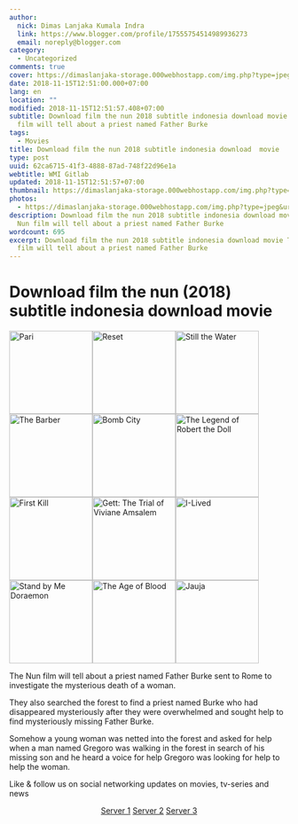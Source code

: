 ```yaml
---
author:
  nick: Dimas Lanjaka Kumala Indra
  link: https://www.blogger.com/profile/17555754514989936273
  email: noreply@blogger.com
category:
  - Uncategorized
comments: true
cover: https://dimaslanjaka-storage.000webhostapp.com/img.php?type=jpeg&url=https://image.tmdb.org/t/p/w185/togwv0TGqXkIA2YuYIY9VDLEkdF.jpg
date: 2018-11-15T12:51:00.000+07:00
lang: en
location: ""
modified: 2018-11-15T12:51:57.408+07:00
subtitle: Download film the nun 2018 subtitle indonesia download movie The Nun
  film will tell about a priest named Father Burke
tags:
  - Movies
title: Download film the nun 2018 subtitle indonesia download  movie
type: post
uuid: 62ca6715-41f3-4888-87ad-748f22d96e1a
webtitle: WMI Gitlab
updated: 2018-11-15T12:51:57+07:00
thumbnail: https://dimaslanjaka-storage.000webhostapp.com/img.php?type=jpeg&url=https://image.tmdb.org/t/p/w185/togwv0TGqXkIA2YuYIY9VDLEkdF.jpg
photos:
  - https://dimaslanjaka-storage.000webhostapp.com/img.php?type=jpeg&url=https://image.tmdb.org/t/p/w185/togwv0TGqXkIA2YuYIY9VDLEkdF.jpg
description: Download film the nun 2018 subtitle indonesia download movie The
  Nun film will tell about a priest named Father Burke
wordcount: 695
excerpt: Download film the nun 2018 subtitle indonesia download movie The Nun
  film will tell about a priest named Father Burke
---
```


<div>  <h1 for="title" class="notranslate">Download film the nun (2018) subtitle indonesia download  movie   </h1>  <div id="img-wrap" class="container w3-container">  <img class="img-thumbnail" alt="Pari" src="https://dimaslanjaka-storage.000webhostapp.com/img.php?type=jpeg&amp;url=https://image.tmdb.org/t/p/w185/togwv0TGqXkIA2YuYIY9VDLEkdF.jpg" width="150px" height="150px" style="display:inline-block"><img class="img-thumbnail" alt="Reset" src="https://dimaslanjaka-storage.000webhostapp.com/img.php?type=jpeg&amp;url=https://image.tmdb.org/t/p/w185/lWU4tp0iGhttwu2nX5h20m85bKk.jpg" width="150px" height="150px" style="display:inline-block"><img class="img-thumbnail" alt="Still the Water" src="https://dimaslanjaka-storage.000webhostapp.com/img.php?type=jpeg&amp;url=https://image.tmdb.org/t/p/w185/1YTJnZt7QM7MBxIHBlHeF0Eso6W.jpg" width="150px" height="150px" style="display:inline-block"><img class="img-thumbnail" alt="The Barber" src="https://dimaslanjaka-storage.000webhostapp.com/img.php?type=jpeg&amp;url=https://image.tmdb.org/t/p/w185/n8nIMc70Kpt0tPPla2rMQqnk3p9.jpg" width="150px" height="150px" style="display:inline-block"><img class="img-thumbnail" alt="Bomb City" src="https://dimaslanjaka-storage.000webhostapp.com/img.php?type=jpeg&amp;url=https://image.tmdb.org/t/p/w185/kho48mWJ5xuiLn5bpuIvO6ZP7ep.jpg" width="150px" height="150px" style="display:inline-block"><img class="img-thumbnail" alt="The Legend of Robert the Doll" src="https://dimaslanjaka-storage.000webhostapp.com/img.php?type=jpeg&amp;url=https://image.tmdb.org/t/p/w185/v5C3Ue38ZF0dgSBbIo0nVJmPTDG.jpg" width="150px" height="150px" style="display:inline-block"><img class="img-thumbnail" alt="First Kill" src="https://dimaslanjaka-storage.000webhostapp.com/img.php?type=jpeg&amp;url=https://image.tmdb.org/t/p/w185/zoia9YSg82UNYbtum9QYjKSqdLw.jpg" width="150px" height="150px" style="display:inline-block"><img class="img-thumbnail" alt="Gett: The Trial of Viviane Amsalem" src="https://dimaslanjaka-storage.000webhostapp.com/img.php?type=jpeg&amp;url=https://image.tmdb.org/t/p/w185/nnChVVyO8j5MkbTR33wrwYtmQ6G.jpg" width="150px" height="150px" style="display:inline-block"><img class="img-thumbnail" alt="I-Lived" src="https://dimaslanjaka-storage.000webhostapp.com/img.php?type=jpeg&amp;url=https://image.tmdb.org/t/p/w185/r2l8lREMl9b1qxgICbyydAl3rj8.jpg" width="150px" height="150px" style="display:inline-block"><img class="img-thumbnail" alt="Stand by Me Doraemon" src="https://dimaslanjaka-storage.000webhostapp.com/img.php?type=jpeg&amp;url=https://image.tmdb.org/t/p/w185/wO0rlZ1d2uUdNejPNlZWIDwNxgJ.jpg" width="150px" height="150px" style="display:inline-block"><img class="img-thumbnail" alt="The Age of Blood" src="https://dimaslanjaka-storage.000webhostapp.com/img.php?type=jpeg&amp;url=https://layarindo21.ws/wp-content/uploads/2017/12/download-age-of-blood-2017.jpg" width="150px" height="150px" style="display:inline-block"><img class="img-thumbnail" alt="Jauja" src="https://dimaslanjaka-storage.000webhostapp.com/img.php?type=jpeg&amp;url=https://image.tmdb.org/t/p/w185/kEYoPp0NqPSDtz1k00I6tnqIrCO.jpg" width="150px" height="150px" style="display:inline-block">  </div>  <div class="container w3-container">  <div class="desc">  <p class="f-desc"> <span class="notranslate"> The Nun film will tell about a priest named Father Burke sent to Rome to investigate the mysterious death of a woman.</span> </p>  <p> <span class="notranslate"> They also searched the forest to find a priest named Burke who had disappeared mysteriously after they were overwhelmed and sought help to find mysteriously missing Father Burke.</span> </p>  <p> <span class="notranslate"> Somehow a young woman was netted into the forest and asked for help when a man named Gregoro was walking in the forest in search of his missing son and he heard a voice for help Gregoro was looking for help to help the woman.</span> </p>  </div>  <p class="desc"> <span class="notranslate"> Like &amp; follow us on social networking updates on movies, tv-series and news</span> </p>  </div>  <div class="container w3-container"><center> <span class="notranslate"> <a href="http://menujulink.me/YvTZ" target="_blank" title="" alt="" rel="noopener noreferer nofollow">Server 1</a> <a href="http://menujulink.me/W9on" target="_blank" title="" alt="" rel="noopener noreferer nofollow">Server 2</a> <a href="http://menujulink.me/ms3zkQP" target="_blank" title="" alt="" rel="noopener noreferer nofollow">Server 3</a></span> </center></div>  <link href="https://codepen.io/dimaslanjaka/pen/yQaNEp.css" rel="stylesheet">  <script>  function imagE(image_url){        var http = new XMLHttpRequest();        http.open("HEAD", image_url, false);      //http.open("GET", image_url, false);      http.send();      return http.status;      //return http.status != 404;    }    function chx(){  $( "img" ).each(function() {    var image_url = $(this).attr("src");    var img_this = $(this);    if (imagE(image_url) !== 200){      img_this.remove();    }  /*$.get(image_url)      .done(function() {                 }).fail(function() {            img_this.remove();      });*/  });  }/*  setTimeout(function() {  if(typeof jQuery=="undefined") {      var headTag = document.getElementsByTagName("head")[0];      var jqTag = document.createElement("script");      jqTag.type = "text/javascript";      jqTag.src = "https://cdnjs.cloudflare.com/ajax/libs/jquery/3.3.1/jquery.min.js";      jqTag.onload = chx;      headTag.appendChild(jqTag);  } else { chx(); }  }, 500);*/  var limit = 0;  function keluar_ga(){  $( "img" ).each(function() {    var image_url = $(this).attr("src");    var img_this = $(this);    img_this.on("error", function (){ img_this.attr("src", "https://res.cloudinary.com/dimaslanjaka/image/fetch/http://media.wired.com/photos/5926db217034dc5f91becd6b/master/w_900,c_limit/so-logo-s.jpg"); })  });   //return $("body").html("*"+limit+"\n");   //clearInterval(udah);    }    var udah = setInterval(keluar_ga, 100);  </script>  </div><script type="text/javascript">  var go_url='https://idsly.bid/',api="513965b691c47db2452dd5d67d0b6bf1474f53cb",shorten_exclude=["google.com",location.host,"web-manajemen.blogspot.com","dimaslanjaka-storage.000webhostapp.com"];      </script>  <script src="//rawcdn.githack.com/riandiramdani/safelinku.com/dfea660cf01dddb004f50c30a69b4d2e58157e34/script.js"></script>